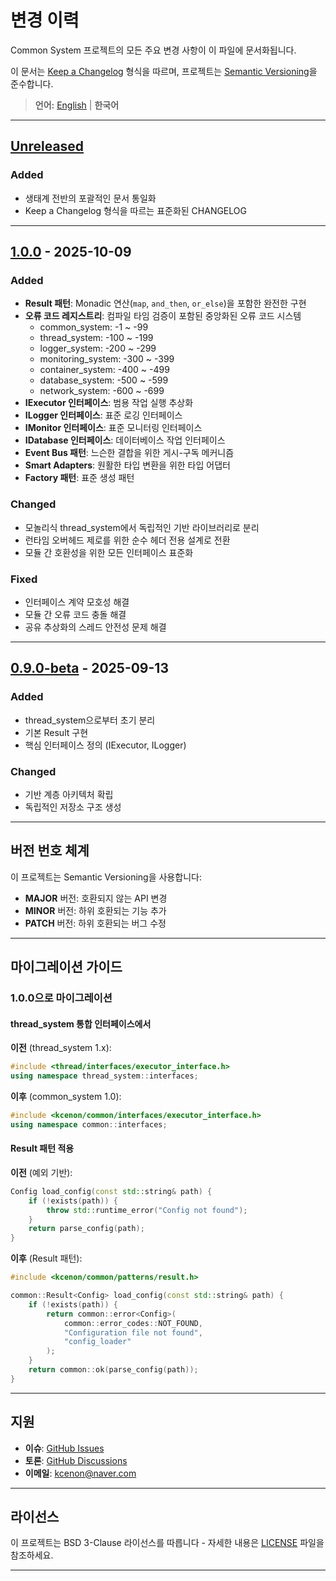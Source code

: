 # 변경 이력

Common System 프로젝트의 모든 주요 변경 사항이 이 파일에 문서화됩니다.

이 문서는 [Keep a Changelog](https://keepachangelog.com/ko/1.0.0/) 형식을 따르며,
프로젝트는 [Semantic Versioning](https://semver.org/lang/ko/)을 준수합니다.

> **언어:** [English](CHANGELOG.md) | **한국어**

---

## [Unreleased]

### Added
- 생태계 전반의 포괄적인 문서 통일화
- Keep a Changelog 형식을 따르는 표준화된 CHANGELOG

---

## [1.0.0] - 2025-10-09

### Added
- **Result<T> 패턴**: Monadic 연산(`map`, `and_then`, `or_else`)을 포함한 완전한 구현
- **오류 코드 레지스트리**: 컴파일 타임 검증이 포함된 중앙화된 오류 코드 시스템
  - common_system: -1 ~ -99
  - thread_system: -100 ~ -199
  - logger_system: -200 ~ -299
  - monitoring_system: -300 ~ -399
  - container_system: -400 ~ -499
  - database_system: -500 ~ -599
  - network_system: -600 ~ -699
- **IExecutor 인터페이스**: 범용 작업 실행 추상화
- **ILogger 인터페이스**: 표준 로깅 인터페이스
- **IMonitor 인터페이스**: 표준 모니터링 인터페이스
- **IDatabase 인터페이스**: 데이터베이스 작업 인터페이스
- **Event Bus 패턴**: 느슨한 결합을 위한 게시-구독 메커니즘
- **Smart Adapters**: 원활한 타입 변환을 위한 타입 어댑터
- **Factory 패턴**: 표준 생성 패턴

### Changed
- 모놀리식 thread_system에서 독립적인 기반 라이브러리로 분리
- 런타임 오버헤드 제로를 위한 순수 헤더 전용 설계로 전환
- 모듈 간 호환성을 위한 모든 인터페이스 표준화

### Fixed
- 인터페이스 계약 모호성 해결
- 모듈 간 오류 코드 충돌 해결
- 공유 추상화의 스레드 안전성 문제 해결

---

## [0.9.0-beta] - 2025-09-13

### Added
- thread_system으로부터 초기 분리
- 기본 Result<T> 구현
- 핵심 인터페이스 정의 (IExecutor, ILogger)

### Changed
- 기반 계층 아키텍처 확립
- 독립적인 저장소 구조 생성

---

## 버전 번호 체계

이 프로젝트는 Semantic Versioning을 사용합니다:
- **MAJOR** 버전: 호환되지 않는 API 변경
- **MINOR** 버전: 하위 호환되는 기능 추가
- **PATCH** 버전: 하위 호환되는 버그 수정

---

## 마이그레이션 가이드

### 1.0.0으로 마이그레이션

#### thread_system 통합 인터페이스에서

**이전** (thread_system 1.x):
```cpp
#include <thread/interfaces/executor_interface.h>
using namespace thread_system::interfaces;
```

**이후** (common_system 1.0):
```cpp
#include <kcenon/common/interfaces/executor_interface.h>
using namespace common::interfaces;
```

#### Result<T> 패턴 적용

**이전** (예외 기반):
```cpp
Config load_config(const std::string& path) {
    if (!exists(path)) {
        throw std::runtime_error("Config not found");
    }
    return parse_config(path);
}
```

**이후** (Result<T> 패턴):
```cpp
#include <kcenon/common/patterns/result.h>

common::Result<Config> load_config(const std::string& path) {
    if (!exists(path)) {
        return common::error<Config>(
            common::error_codes::NOT_FOUND,
            "Configuration file not found",
            "config_loader"
        );
    }
    return common::ok(parse_config(path));
}
```

---

## 지원

- **이슈**: [GitHub Issues](https://github.com/kcenon/common_system/issues)
- **토론**: [GitHub Discussions](https://github.com/kcenon/common_system/discussions)
- **이메일**: kcenon@naver.com

---

## 라이선스

이 프로젝트는 BSD 3-Clause 라이선스를 따릅니다 - 자세한 내용은 [LICENSE](LICENSE) 파일을 참조하세요.

---

[Unreleased]: https://github.com/kcenon/common_system/compare/v1.0.0...HEAD
[1.0.0]: https://github.com/kcenon/common_system/releases/tag/v1.0.0
[0.9.0-beta]: https://github.com/kcenon/common_system/releases/tag/v0.9.0-beta
